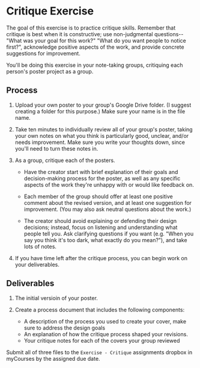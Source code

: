 # Critique Exercise

The goal of this exercise is to practice critique skills. Remember that critique is best when it is constructive; use non-judgmental questions--"What was your goal for this work?" "What do you want people to notice first?", acknowledge positive aspects of the work, and provide concrete suggestions for improvement.

You'll be doing this exercise in your note-taking groups, critiquing each person's poster project as a group.

## Process

1.  Upload your own poster to your group's Google Drive folder. (I suggest creating a folder for this purpose.) Make sure your name is in the file name.

2.  Take ten minutes to individually review all of your group's poster, taking your own notes on what you think is particularly good, unclear, and/or needs improvement. Make sure you write your thoughts down, since you'll need to turn these notes in.

3.  As a group, critique each of the posters.

    -   Have the creator start with brief explanation of their goals and decision-making process for the poster, as well as any specific aspects of the work they're unhappy with or would like feedback on.

    -   Each member of the group should offer at least one positive comment about the revised version, and at least one suggestion for improvement. (You may also ask neutral questions about the work.)

    -   The creator should avoid explaining or defending their design decisions; instead, focus on listening and understanding what people tell you. Ask clarifying questions if you want (e.g. "When you say you think it's too dark, what exactly do you mean?"), and take lots of notes.

4.  If you have time left after the critique process, you can begin work on your deliverables.

## Deliverables

1.  The initial versioin of your poster.

2.  Create a process document that includes the following components:

    -   A description of the process you used to create your cover, make sure to address the design goals
    -   An explanation of how the critique process shaped your revisions.
    -   Your critique notes for each of the covers your group reviewed

Submit all of three files to the `Exercise - Critique` assignments dropbox in myCourses by the assigned due date.
